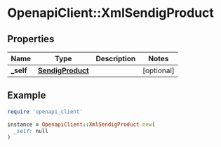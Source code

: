 # OpenapiClient::XmlSendigProduct

## Properties

| Name | Type | Description | Notes |
| ---- | ---- | ----------- | ----- |
| **_self** | [**SendigProduct**](SendigProduct.md) |  | [optional] |

## Example

```ruby
require 'openapi_client'

instance = OpenapiClient::XmlSendigProduct.new(
  _self: null
)
```

